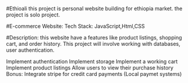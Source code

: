 #Ethioali
this project is personal website building for ethiopia market.
the project is solo project. 

#E-commerce Website:
Tech Stack:
JavaScript,Html,CSS 

#Description:
this  website have a features like product listings, shopping cart, and order history. This project will involve working with databases, user authentication.

Implement authentication
Implement storage
Implement a working cart
Implement product listings
Allow users to view their purchase history
Bonus: Integrate stripe for credit card payments (Local paymet systems)
